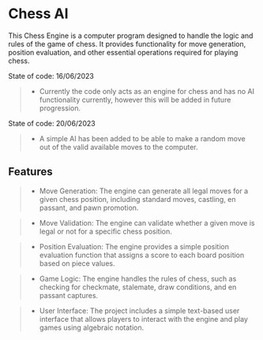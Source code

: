 # Chess AI

This Chess Engine is a computer program designed to handle the logic and rules of the game of chess. It provides functionality for move generation, position evaluation, and other essential operations required for playing chess.

State of code: 16/06/2023
> - Currently the code only acts as an engine for chess and has no AI functionality currently, however this will be added in future progression.

State of code: 20/06/2023
> - A simple AI has been added to be able to make a random move out of the valid available moves to the computer.

## Features

> - Move Generation: The engine can generate all legal moves for a given chess position, including standard moves, castling, en passant, and pawn promotion.

> - Move Validation: The engine can validate whether a given move is legal or not for a specific chess position.

> - Position Evaluation: The engine provides a simple position evaluation function that assigns a score to each board position based on piece values.

> - Game Logic: The engine handles the rules of chess, such as checking for checkmate, stalemate, draw conditions, and en passant captures.

> - User Interface: The project includes a simple text-based user interface that allows players to interact with the engine and play games using algebraic notation.